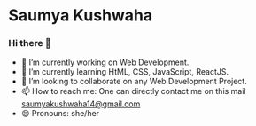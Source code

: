 # **Saumya Kushwaha**

### Hi there 👋

- 🔭 I’m currently working on Web Development.
- 🌱 I’m currently learning HtML, CSS, JavaScript, ReactJS.
- 👯 I’m looking to collaborate on any Web Development Project.
- 📫 How to reach me: One can directly contact me on this mail saumyakushwaha14@gmail.com
- 😄 Pronouns: she/her
